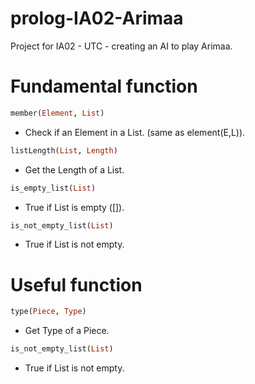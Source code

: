 # prolog-IA02-Arimaa
Project for IA02 - UTC - creating an AI to play Arimaa.

# Fundamental function
```prolog
member(Element, List)
```
* Check if an Element in a List. (same as element(E,L)).
```prolog
listLength(List, Length)
```
* Get the Length of a List.
```prolog
is_empty_list(List)
```
* True if List is empty ([]).
```prolog
is_not_empty_list(List)
```
* True if List is not empty.

# Useful function
```prolog
type(Piece, Type)
```
* Get Type of a Piece.
```prolog
is_not_empty_list(List)
```
* True if List is not empty.

